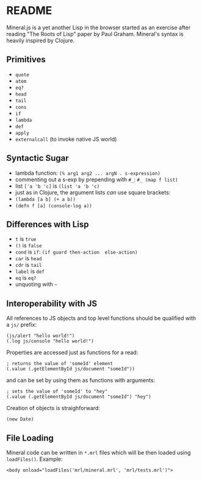 # README

Mineral.js is a yet another Lisp in the browser started as an exercise after reading "The Roots of Lisp" paper by Paul Graham. Mineral's syntax is heavily inspired by Clojure.

## Primitives

 - `quote`
 - `atom`
 - `eq?`
 - `head`
 - `tail`
 - `cons`
 - `if`
 - `lambda`
 - `def`
 - `apply`
 - `externalcall` (to invoke native JS world)

## Syntactic Sugar

 - lambda function: `(% arg1 arg2 ... argN . s-expression)`
 - commenting out a s-exp by prepending with `#_`: `#_ (map f list)`
 - list `['a 'b 'c]` is `(list 'a 'b 'c)`
 - just as in Clojure, the argument lists _can_ use square brackets:
  - `(lambda [a b] (+ a b))`
  - `(defn f [a] (console-log a))`

## Differences with Lisp

 - `t` is `true`
 - `()` is `false`
 - `cond` is `if`: `(if guard then-action  else-action)`
 - `car` is `head`
 - `cdr` is `tail`
 - `label` is `def`
 - `eq` is `eq?`
 - unquoting with `~`

## Interoperability with JS

All references to JS objects and top level functions should be qualified with a `js/` prefix:

    (js/alert "hello world!")
    (.log js/console "hello world!")

Properties are accessed just as functions for a read:

    ; returns the value of 'someId' element
    (.value (.getElementById js/document "someId"))

and can be set by using them as functions with arguments:

    ; sets the value of 'someId' to "hey"
    (.value (.getElementById js/document "someId") "hey")

Creation of objects is straighforward:

    (new Date)

## File Loading

Mineral code can be written in `*.mrl` files which will be then loaded using `loadFiles()`.
Example:

    <body onload="loadFiles('mrl/mineral.mrl', 'mrl/tests.mrl')">
